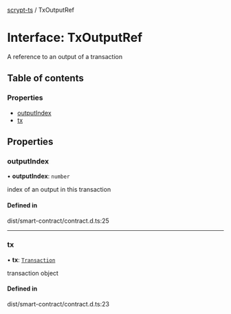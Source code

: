 [scrypt-ts](../README.md) / TxOutputRef

# Interface: TxOutputRef

A reference to an output of a transaction

## Table of contents

### Properties

- [outputIndex](TxOutputRef.md#outputindex)
- [tx](TxOutputRef.md#tx)

## Properties

### outputIndex

• **outputIndex**: `number`

index of an output in this transaction

#### Defined in

dist/smart-contract/contract.d.ts:25

___

### tx

• **tx**: [`Transaction`](../classes/bsv.Transaction-1.md)

transaction object

#### Defined in

dist/smart-contract/contract.d.ts:23
